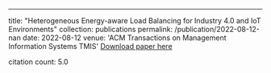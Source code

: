 ---
title: "Heterogeneous Energy-aware Load Balancing for Industry 4.0 and IoT Environments"
collection: publications
permalink: /publication/2022-08-12-nan
date: 2022-08-12
venue: 'ACM Transactions on Management Information Systems TMIS'
[Download paper here](https://scholar.google.com/citations?view_op=view_citation&hl=en&user=CCckbEUAAAAJ&cstart=20&pagesize=80&citation_for_view=CCckbEUAAAAJ:9c2xU6iGI7YC)

citation count: 5.0